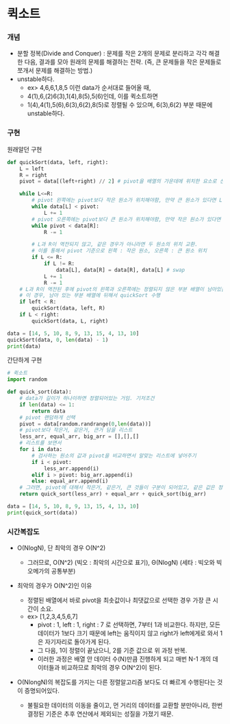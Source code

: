 # 퀵소트

### 개념

- 분할 정복(Divide and Conquer) :  문제를 작은 2개의 문제로 분리하고 각각 해결한 다음, 결과를 모아 원래의 문제를 해결하는 전략. (즉, 큰 문제들을 작은 문제들로 쪼개서 문제를 해결하는 방법.)
- unstable하다.
  - ex> 4,6,6,1,8,5 이런 data가 순서대로 들어올 때,
  - 4(1),6,(2)6(3),1(4),8(5),5(6)인데, 이를 퀵소트하면 
  - 1(4),4(1),5(6),6(3),6(2),8(5)로 정렬될 수 있으며, 6(3),6(2) 부분 때문에 unstable하다.



### 구현

원래알던 구현

```python
def quickSort(data, left, right):
    L = left
    R = right
    pivot = data[(left+right) // 2] # pivot을 배열의 가운데에 위치한 요소로 선택

    while L<=R:
        # pivot 왼쪽에는 pivot보다 작은 원소가 위치해야함, 만약 큰 원소가 있다면 L 변수로 그 원소를 알 수 있음.
        while data[L] < pivot:
            L += 1
        # pivot 오른쪽에는 pivot보다 큰 원소가 위치해야함, 만약 작은 원소가 있다면 R 변수로 그 원소 알 수 있음.
        while pivot < data[R]:
            R -= 1

        # L과 R이 역전되지 않고, 같은 경우가 아니라면 두 원소의 위치 교환.
        # 이를 통해서 pivot 기준으로 왼쪽 : 작은 원소, 오른쪽 : 큰 원소 위치
        if L <= R:
            if L != R:
                data[L], data[R] = data[R], data[L] # swap
            L += 1
            R -= 1
    # L과 R이 역전된 후에 pivot의 왼쪽과 오른쪽에는 정렬되지 않은 부분 배열이 남아있을 수 있다.
    # 이 경우, 남아 있는 부분 배열에 뒤해서 quickSort 수행
    if left < R:
        quickSort(data, left, R)
    if L < right:
        quickSort(data, L, right)

data = [14, 5, 10, 8, 9, 13, 15, 4, 13, 10]
quickSort(data, 0, len(data) - 1)
print(data)
```



간단하게 구현

```python
# 퀵소트
import random

def quick_sort(data):
    # data가 길이가 하나이하면 정렬되어있는 거임. 기저조건
    if len(data) <= 1:
        return data
	# pivot 랜덤하게 선택
    pivot = data[random.randrange(0,len(data))]
    # pivot보다 작은거, 같은거, 큰거 담을 리스트
    less_arr, equal_arr, big_arr = [],[],[]
    # 리스트를 보면서
    for i in data:
        # 검사하는 원소의 값과 pivot을 비교하면서 알맞는 리스트에 넣어주기
        if i < pivot:
            less_arr.append(i)
        elif i > pivot: big_arr.append(i)
        else: equal_arr.append(i)
	# 그러면, pivot에 대해서 작은거, 같은거, 큰 것들이 구분이 되어있고, 같은 값은 정렬이 되어있으니 그대로 반환하고, 나머지 둘은 정렬이 안되어있을 수도 있으니 퀵소트를 수행해준다.
    return quick_sort(less_arr) + equal_arr + quick_sort(big_arr)

data = [14, 5, 10, 8, 9, 13, 15, 4, 13, 10]
print(quick_sort(data))
```



### 시간복잡도

- O(NlogN), 단 최악의 경우 O(N^2)

  - 그러므로, O(N^2) (빅오 : 최악의 시간으로 표기), Θ(NlogN) (세타 : 빅오와 빅 오메가의 공통부분)

- 최악의 경우가 O(N^2)인 이유

  - 정렬된 배열에서 바로 pivot을 최솟값이나 최댓값으로 선택한 경우 가장 큰 시간이 소요.
  - ex> [1,2,3,4,5,6,7]
    - pivot : 1, left : 1, right : 7 로 선택하면, 7부터 1과 비교한다. 하지만, 모든 데이터가 1보다 크기 때문에 left는 움직이지 않고 right가 left에게로 와서 1은 자기자리로 돌아가게 된다.
    - 그 다음, 1이 정렬이 끝났으니, 2를 기준 값으로 위 과정 반복.
    - 이러한 과정은 배열 안 데이터 수(N)만큼 진행하게 되고 매번 N-1 개의 데이터들과 비교하므로 최악의 경우 O(N^2)이 된다.

- O(NlongN)의 복잡도를 가지는 다른 정렬알고리즘 보다도 더 빠르게 수행된다는 것이 증명되어있다.

  - 불필요한 데이터의 이동을 줄이고, 먼 거리의 데이터를 교환할 분만아니라, 한번 결정된 기준은 추후 연산에서 제외되는 성질을 가졌기 때문.

  

